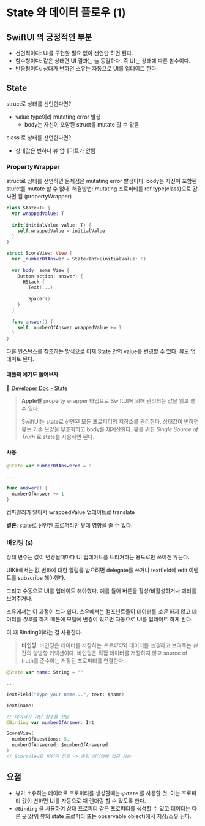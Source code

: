 # State 와 데이터 플로우 (1)

## SwiftUI 의 긍정적인 부분

- 선언적이다: UI를 구현할 필요 없이 선언만 하면 된다.
- 함수형이다: 같은 상태면 UI 결과는 늘 동일하다. 즉 UI는 상태에 따른 함수이다.
- 반응형이다: 상태가 변하면 스유는 자동으로 UI를 업데이트 한다.

## State

struct로 상태를 선언한다면?
- value type이라 mutating error 발생
  - body는 자신이 포함된 struct를 mutate 할 수 없음

class 로 상태를 선언한다면?
- 상태값은 변하나 뷰 업데이트가 안됨

### PropertyWrapper

struct로 상태를 선언하면 문제점은 mutating error 발생이다.
body는 자신이 포함된 sturct를 mutate 할 수 없다.
해결방법: mutating 프로퍼티를 ref type(class)으로 감싸면 됨 (propertyWrapper)

```swift
class State<T> {
  var wrappedValue: T
  
  init(initialValue value: T) {
    self.wrappedValue = initialValue
  }
}
```

```swift
struct ScoreView: View {
  var _numberOfAnswer = State<Int>(initialValue: 0)
  
  var body: some View {
    Button(action: answer) {
      HStack {
        Text(...)
        
        Spacer()
    }
  }
  
  func answer() {
    self._numberOfAnswer.wrappedValue += 1
  }
}
```

다른 인스턴스를 참조하는 방식으로 이제 State 안의 value를 변경할 수 있다.
뷰도 업데이트 된다.

#### 애플의 얘기도 들어보자

[ Developer Doc - State](https://developer.apple.com/documentation/swiftui/state)

> **Apple왈** property wrapper 타입으로 SwiftUI에 의해 관리되는 값을 읽고 쓸 수 있다.
> 
> SwiftUI는 state로 선언된 모든 프로퍼티의 저장소를 관리한다. 
> 상태값이 변하면 뷰는 기존 모양을 무효화하고 body를 재계산한다.
> 뷰를 위한 *Single Source of Truth* 로 state를 사용하면 된다.

#### 사용

```swift
@State var numberOfAnswered = 0

...
  
func answer() {
  numberOfAnswer += 1
}
```
컴파일러가 알아서 wrappedValue 업데이트로 translate

**결론**: state로 선언된 프로퍼티만 뷰에 영향을 줄 수 있다.

### 바인딩 (`$`)

상태 변수는 값이 변경될때마다 UI 업데이트를 트리거하는 용도로만 쓰이진 않는다.

UIKit에서는 값 변화에 대한 알림을 받으려면 delegate를 쓰거나 textfield에 edit 이벤트를 subscribe 해야했다.

그리고 수동으로 UI를 업데이트 해야했다. 예를 들어 버튼을 활성/비활성하거나 에러를 보여주거나.

스유에서는 이 과정이 보다 쉽다. 스유에서는 컴포넌트들이 데이터를 *소유* 하지 않고 데이터를 *참조*를 하기 때문에 모델에 변경이 있으면 자동으로 UI를 업데이트 하게 된다.

이 때 Binding이라는 걸 사용한다.

> **바인딩**: 바인딩은 데이터를 저장하는 *프로퍼티*와 데이터를 *변경*하고 보여주는 *뷰* 간의 양방향 커넥션이다.
> 바인딩은 직접 데이터를 저장하지 않고 source of truth를 준수하는 저장된 프로퍼티를 연결한다.

```swift
@State var name: String = ""

...

TextField("Type your name...", text: $name)

Text(name)
```

```swift
// 데이터가 아닌 참조를 전달
@Binding var numberOfAnswer: Int
```

```swift
ScoreView(
  numberOfQuestions: 5,
  numberOfAnswered: $numberOfAnswered
)
// ScoreView로 바인딩 전달 -> 동일 데이터에 접근 가능
```

## 요점

- 뷰가 소유하는 데이터로 프로퍼티를 생성할때는 `@State` 를 사용할 것. 이는 프로퍼티 값이 변하면 UI를 자동으로 재 렌더링 할 수 있도록 한다.
- `@Binding` 을 사용하여 상태 프로퍼티 같은 프로퍼티를 생성할 수 있고 데이터는 다른 곳(상위 뷰의 state 프로퍼티 또는 observable object)에서 저장/소유 된다.
```
